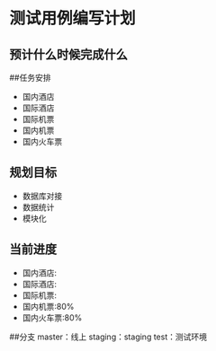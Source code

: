 # 测试用例编写计划

## 预计什么时候完成什么





##任务安排
- 国内酒店
- 国际酒店
- 国际机票
- 国内机票
- 国内火车票


## 规划目标
- 数据库对接
- 数据统计
- 模块化



## 当前进度
- 国内酒店:
- 国际酒店:
- 国际机票:
- 国内机票:80%
- 国内火车票:80%


##分支
master：线上
staging：staging
test：测试环境
